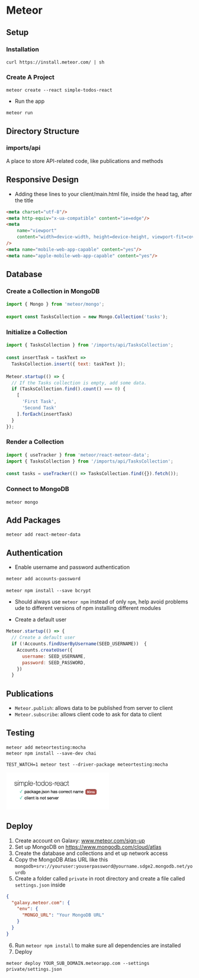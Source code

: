 # Meteor

## Setup
### Installation
```shell
curl https://install.meteor.com/ | sh
```

### Create A Project
```shell
meteor create --react simple-todos-react
```
- Run the app
```shell
meteor run
```

## Directory Structure

### imports/api
A place to store API-related code, like publications and methods

## Responsive Design
- Adding these lines to your client/main.html file, inside the head tag, after the title
```html
<meta charset="utf-8"/>
<meta http-equiv="x-ua-compatible" content="ie=edge"/>
<meta
    name="viewport"
    content="width=device-width, height=device-height, viewport-fit=cover, initial-scale=1, maximum-scale=1, minimum-scale=1, user-scalable=no"
/>
<meta name="mobile-web-app-capable" content="yes"/>
<meta name="apple-mobile-web-app-capable" content="yes"/>
```

## Database
### Create a Collection in MongoDB
```jsx
import { Mongo } from 'meteor/mongo';
 
export const TasksCollection = new Mongo.Collection('tasks');
```
### Initialize a Collection
```jsx
import { TasksCollection } from '/imports/api/TasksCollection';

const insertTask = taskText =>
  TasksCollection.insert({ text: taskText });

Meteor.startup(() => {
  // If the Tasks collection is empty, add some data.
  if (TasksCollection.find().count() === 0) {
    [
      'First Task',
      'Second Task'
    ].forEach(insertTask)
  }
});
```
### Render a Collection
```jsx
import { useTracker } from 'meteor/react-meteor-data';
import { TasksCollection } from '/imports/api/TasksCollection';

const tasks = useTracker(() => TasksCollection.find({}).fetch());
```

### Connect to MongoDB
```shell
meteor mongo
```

## Add Packages
```shell
meteor add react-meteor-data
```

## Authentication
- Enable username and password authentication
```shell
meteor add accounts-password

meteor npm install --save bcrypt
```
- Should always use `meteor npm` instead of only `npm`, help avoid problems ude to different versions of npm installing different modules

- Create a default user
```jsx
Meteor.startup(() => {
  // Create a default user 
  if (!Accounts.findUserByUsername(SEED_USERNAME))  {
    Accounts.createUser({
      username: SEED_USERNAME,
      password: SEED_PASSWORD,
    })
  }
```

## Publications
- `Meteor.publish`: allows data to be published from server to client
- `Meteor.subscribe`: allows client code to ask for data to client

## Testing
```shell
meteor add meteortesting:mocha
meteor npm install --save-dev chai
```

```shell
TEST_WATCH=1 meteor test --driver-package meteortesting:mocha
```

<img src="test.png" height="100px">


## Deploy
1. Create account on Galaxy: www.meteor.com/sign-up
2. Set up MongoDB on https://www.mongodb.com/cloud/atlas
3. Create the database and collections and et up network access
4. Copy the MongoDB Atlas URL like this `mongodb+srv://youruser:youserpassword@yourname.sdge2.mongodb.net/yourdb`
5. Create a folder called `private` in root directory and create a file called `settings.json` inside
```json
{
  "galaxy.meteor.com": {
    "env": {
      "MONGO_URL": "Your MongoDB URL"
    }
  }
}
```
6. Run `meteor npm install` to make sure all dependencies are installed
7. Deploy
```shell
meteor deploy YOUR_SUB_DOMAIN.meteorapp.com --settings private/settings.json
```
